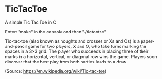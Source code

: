 # TicTacToe
A simple Tic Tac Toe in C

Enter: "make" in the console and then "./tictactoe" 

Tic-tac-toe (also known as noughts and crosses or Xs and Os)
is a paper-and-pencil game for two players, X and O, who take turns marking the spaces in a 3×3 grid.
The player who succeeds in placing three of their marks in a horizontal, vertical, or diagonal row wins the game.
Players soon discover that the best play from both parties leads to a draw.

(Source: https://en.wikipedia.org/wiki/Tic-tac-toe)
